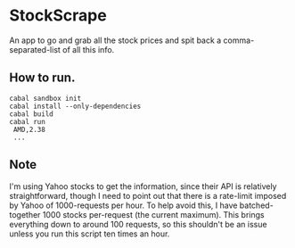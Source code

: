 # StockScrape
An app to go and grab all the stock prices and spit back a comma-separated-list of all this info.


## How to run. 
```
cabal sandbox init
cabal install --only-dependencies
cabal build
cabal run
 AMD,2.38 
 ...
```

## Note
I'm using Yahoo stocks to get the information, since their API is relatively straightforward, though I need to point out that there is a rate-limit imposed by Yahoo of 1000-requests per hour.  To help avoid this, I have batched-together 1000 stocks per-request (the current maximum). This brings everything down to around 100 requests, so this shouldn't be an issue unless you run this script ten times an hour.


